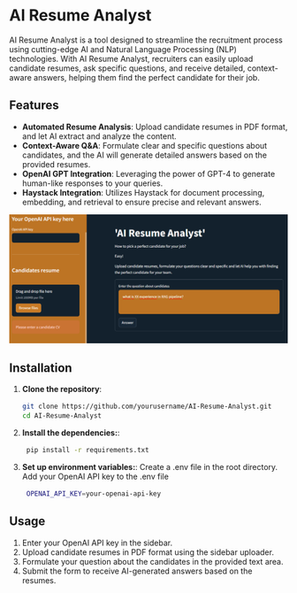 # AI Resume Analyst

AI Resume Analyst is a tool designed to streamline the recruitment process using cutting-edge AI and Natural Language Processing (NLP) technologies. With AI Resume Analyst, recruiters can easily upload candidate resumes, ask specific questions, and receive detailed, context-aware answers, helping them find the perfect candidate for their job.

## Features

- **Automated Resume Analysis**: Upload candidate resumes in PDF format, and let AI extract and analyze the content.
- **Context-Aware Q&A**: Formulate clear and specific questions about candidates, and the AI will generate detailed answers based on the provided resumes.
- **OpenAI GPT Integration**: Leveraging the power of GPT-4 to generate human-like responses to your queries.
- **Haystack Integration**: Utilizes Haystack for document processing, embedding, and retrieval to ensure precise and relevant answers.

![alt text](image.png)

## Installation

1. **Clone the repository**:
   ```bash
   git clone https://github.com/yourusername/AI-Resume-Analyst.git
   cd AI-Resume-Analyst

2. **Install the dependencies:**:
   ```bash
    pip install -r requirements.txt

3. **Set up environment variables:**:
    Create a .env file in the root directory.
    Add your OpenAI API key to the .env file
   ```bash
    OPENAI_API_KEY=your-openai-api-key

## Usage
1. Enter your OpenAI API key in the sidebar.
2. Upload candidate resumes in PDF format using the sidebar uploader.
3. Formulate your question about the candidates in the provided text area.
4. Submit the form to receive AI-generated answers based on the resumes.

